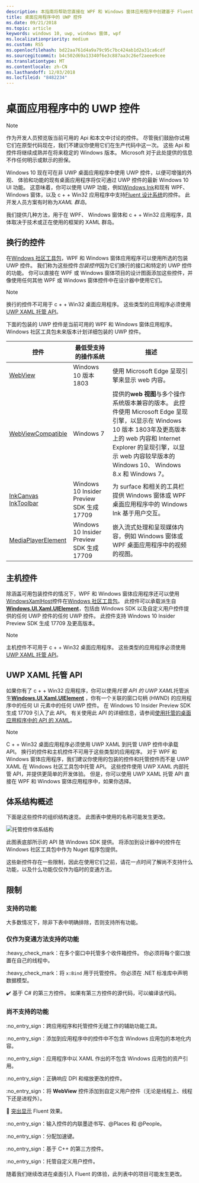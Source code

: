 ```yaml
---
description: 本指南将帮助您直接在 WPF 和 Windows 窗体应用程序中创建基于 Fluent 的 UWP UI
title: 桌面应用程序中的 UWP 控件
ms.date: 09/21/2018
ms.topic: article
keywords: windows 10, uwp, windows 窗体, wpf
ms.localizationpriority: medium
ms.custom: RS5
ms.openlocfilehash: bd22aa761d4a9a79c95c7bc424ab1d2a31ca6cdf
ms.sourcegitcommit: b4c502d69a13340f6e3c887aa3c26ef2aeee9cee
ms.translationtype: MT
ms.contentlocale: zh-CN
ms.lasthandoff: 12/03/2018
ms.locfileid: "8482234"
---
```

# <a name="uwp-controls-in-desktop-applications"></a>桌面应用程序中的 UWP 控件

> [!NOTE]
> 作为开发人员预览版当前可用的 Api 和本文中讨论的控件。 尽管我们鼓励你试用它们在原型代码现在，我们不建议你使用它们在生产代码中这一次。 这些 Api 和控件将继续成熟并在将来稳定的 Windows 版本。 Microsoft 对于此处提供的信息不作任何明示或默示的担保。

Windows 10 现在可在非 UWP 桌面应用程序中使用 UWP 控件，以便可增强的外观、 体验和功能的现有桌面应用程序将仅可通过 UWP 控件的最新 Windows 10 UI 功能。 这意味着，你可以使用 UWP 功能，例如[Windows Ink](../design/input/pen-and-stylus-interactions.md)和现有 WPF、 Windows 窗体，以及 c + + Win32 应用程序中支持[Fluent 设计系统](../design/fluent-design-system/index.md)的控件。 此开发人员方案有时称为*XAML 群岛*。

我们提供几种方法，用于在 WPF、 Windows 窗体和 c + + Win32 应用程序，具体取决于技术或正在使用的框架的 XAML 群岛。

## <a name="wrapped-controls"></a>换行的控件

在[Windows 社区工具包](https://docs.microsoft.com/windows/uwpcommunitytoolkit/)，WPF 和 Windows 窗体应用程序可以使用所选的包装 UWP 控件。 我们称为这些控件*包装控件*因为它们换行的接口和特定的 UWP 控件的功能。 你可以直接在 WPF 或 Windows 窗体项目的设计图面添加这些控件，并像使用任何其他 WPF 或 Windows 窗体控件中在设计器中使用它们。

> [!NOTE]
> 换行的控件不可用于 c + + Win32 桌面应用程序。 这些类型的应用程序必须使用[UWP XAML 托管 API](#uwp-xaml-hosting-api)。

下面的包装的 UWP 控件是当前可用的 WPF 和 Windows 窗体应用程序。 Windows 社区工具包未来版本计划详细包装的 UWP 控件。

| 控件 | 最低受支持的操作系统 | 描述 |
|-----------------|-------------------------------|-------------|
| [WebView](https://docs.microsoft.com/windows/communitytoolkit/controls/wpf-winforms/webview) | Windows 10 版本 1803 | 使用 Microsoft Edge 呈现引擎来显示 web 内容。 |
| [WebViewCompatible](https://docs.microsoft.com/windows/communitytoolkit/controls/wpf-winforms/webviewcompatible) | Windows 7 | 提供的**web 视图**与多个操作系统版本兼容的版本。 此控件使用 Microsoft Edge 呈现引擎，以显示在 Windows 10 版本 1803年及更高版本上的 web 内容和 Internet Explorer 的呈现引擎，以显示 web 内容较早版本的 Windows 10、 Windows 8.x 和 Windows 7。 |
| [InkCanvas](https://docs.microsoft.com/windows/communitytoolkit/controls/wpf-winforms/inkcanvas)<br>[InkToolbar](https://docs.microsoft.com/windows/communitytoolkit/controls/wpf-winforms/inktoolbar) | Windows 10 Insider Preview SDK 生成 17709 | 为 surface 和相关的工具栏提供 Windows 窗体或 WPF 桌面应用程序中的 Windows Ink 基于用户交互。 |
| [MediaPlayerElement](https://docs.microsoft.com/windows/communitytoolkit/controls/wpf-winforms/mediaplayerelement) | Windows 10 Insider Preview SDK 生成 17709 | 嵌入流式处理和呈现媒体内容，例如 Windows 窗体或 WPF 桌面应用程序中的视频的视图。 |

## <a name="host-controls"></a>主机控件

除涵盖可用包装控件的情况下，WPF 和 Windows 窗体应用程序还可以使用[WindowsXamlHost](https://docs.microsoft.com/windows/communitytoolkit/controls/wpf-winforms/windowsxamlhost)控件在[Windows 社区工具包](https://docs.microsoft.com/windows/uwpcommunitytoolkit/)。 此控件可以承载派生自[**Windows.UI.Xaml.UIElement**](https://docs.microsoft.com/uwp/api/windows.ui.xaml.uielement)，包括由 Windows SDK 以及自定义用户控件提供的任何 UWP 控件的任何 UWP 控件。 此控件支持 Windows 10 Insider Preview SDK 生成 17709 及更高版本。

> [!NOTE]
> 主机控件不可用于 c + + Win32 桌面应用程序。 这些类型的应用程序必须使用[UWP XAML 托管 API](#uwp-xaml-hosting-api)。

## <a name="uwp-xaml-hosting-api"></a>UWP XAML 托管 API

如果你有了 c + + Win32 应用程序，你可以使用*托管 API 的 UWP XAML*托管派生[**Windows.UI.Xaml.UIElement**](https://docs.microsoft.com/uwp/api/windows.ui.xaml.uielement) ，你有一个关联的窗口句柄 (HWND) 的应用程序中的任何 UI 元素中的任何 UWP 控件。 在 Windows 10 Insider Preview SDK 生成 17709 引入了此 API。 有关使用此 API 的详细信息，请参阅[使用托管的桌面应用程序中的 API 的 XAML](using-the-xaml-hosting-api.md)。

> [!NOTE]
> C + + Win32 桌面应用程序必须使用 UWP XAML 到托管 UWP 控件中承载 API。 换行的控件和主机控件不可用于这些类型的应用程序。 对于 WPF 和 Windows 窗体应用程序，我们建议你使用的包装的控件和托管控件而不是 UWP XAML 在 Windows 社区工具包中托管 API。 这些控件使用 UWP XAML 内部托管 API，并提供更简单的开发体验。 但是，你可以使用 UWP XAML 托管 API 直接在 WPF 和 Windows 窗体应用程序中，如果你选择。

## <a name="architecture-overview"></a>体系结构概述

下面是这些控件的组织结构速览。 此图表中使用的名称可能发生更改。  

![托管控件体系结构](images/host-controls.png)

此图表底部所示的 API 随 Windows SDK 提供。 将添加到设计器中的控件在 Windows 社区工具包中作为 Nuget 程序包提供。

这些新控件存在一些限制，因此在使用它们之前，请花一点时间了解尚不支持什么功能，以及什么功能仅仅作为临时的变通方法。

## <a name="limitations"></a>限制

### <a name="whats-supported"></a>支持的功能

大多数情况下，除非下表中明确排除，否则支持所有功能。

### <a name="whats-supported-only-with-workarounds"></a>仅作为变通方法支持的功能

:heavy_check_mark：在多个窗口中托管多个收件箱控件。 你必须将每个窗口放置在自己的线程中。

:heavy_check_mark：将 ``x:Bind`` 用于托管控件。 你必须在 .NET 标准库中声明数据模型。

:heavy_check_mark: 基于 C# 的第三方控件。 如果有第三方控件的源代码，可以编译该代码。

### <a name="whats-not-yet-supported"></a>尚不支持的功能

:no_entry_sign：跨应用程序和托管控件无缝工作的辅助功能工具。

:no_entry_sign：添加到应用程序中的控件中不包含 Windows 应用包的本地化内容。

:no_entry_sign：应用程序中以 XAML 作出的不包含 Windows 应用包的资产引用。

:no_entry_sign：正确响应 DPI 和缩放更改的控件。

:no_entry_sign：将 **WebView** 控件添加到自定义用户控件（无论是线程上、线程下还是进程外）。

:no_entry_sign: [突出显示](https://docs.microsoft.com/windows/uwp/design/style/reveal) Fluent 效果。

:no_entry_sign：输入控件的内联墨迹书写、@Places 和 @People。

:no_entry_sign：分配加速键。

:no_entry_sign：基于 C++ 的第三方控件。

:no_entry_sign：托管自定义用户控件。

随着我们继续改进在桌面引入 Fluent 的体验，此列表中的项目可能发生更改。  
